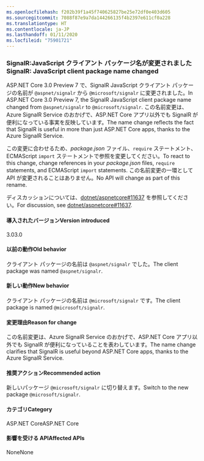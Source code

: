 ```yaml
---
ms.openlocfilehash: f202b39f1a45f740625827be25e72df0e403d605
ms.sourcegitcommit: 7088f87e9a7da144266135f4b2397e611cf0a228
ms.translationtype: HT
ms.contentlocale: ja-JP
ms.lasthandoff: 01/11/2020
ms.locfileid: "75901721"
---
```

### <a name="signalr-javascript-client-package-name-changed"></a><span data-ttu-id="13b1c-101">SignalR:JavaScript クライアント パッケージ名が変更されました</span><span class="sxs-lookup"><span data-stu-id="13b1c-101">SignalR: JavaScript client package name changed</span></span>

<span data-ttu-id="13b1c-102">ASP.NET Core 3.0 Preview 7 で、SignalR JavaScript クライアント パッケージの名前が `@aspnet/signalr` から `@microsoft/signalr` に変更されました。</span><span class="sxs-lookup"><span data-stu-id="13b1c-102">In ASP.NET Core 3.0 Preview 7, the SignalR JavaScript client package name changed from `@aspnet/signalr` to `@microsoft/signalr`.</span></span> <span data-ttu-id="13b1c-103">この名前変更は、Azure SignalR Service のおかげで、ASP.NET Core アプリ以外でも SignalR が便利になっている事実を反映しています。</span><span class="sxs-lookup"><span data-stu-id="13b1c-103">The name change reflects the fact that SignalR is useful in more than just ASP.NET Core apps, thanks to the Azure SignalR Service.</span></span>

<span data-ttu-id="13b1c-104">この変更に合わせるため、*package.json* ファイル、`require` ステートメント、ECMAScript `import` ステートメントで参照を変更してください。</span><span class="sxs-lookup"><span data-stu-id="13b1c-104">To react to this change, change references in your *package.json* files, `require` statements, and ECMAScript `import` statements.</span></span> <span data-ttu-id="13b1c-105">この名前変更の一環として API が変更されることはありません。</span><span class="sxs-lookup"><span data-stu-id="13b1c-105">No API will change as part of this rename.</span></span>

<span data-ttu-id="13b1c-106">ディスカッションについては、[dotnet/aspnetcore#11637](https://github.com/dotnet/aspnetcore/issues/11637) を参照してください。</span><span class="sxs-lookup"><span data-stu-id="13b1c-106">For discussion, see [dotnet/aspnetcore#11637](https://github.com/dotnet/aspnetcore/issues/11637).</span></span>

#### <a name="version-introduced"></a><span data-ttu-id="13b1c-107">導入されたバージョン</span><span class="sxs-lookup"><span data-stu-id="13b1c-107">Version introduced</span></span>

<span data-ttu-id="13b1c-108">3.0</span><span class="sxs-lookup"><span data-stu-id="13b1c-108">3.0</span></span>

#### <a name="old-behavior"></a><span data-ttu-id="13b1c-109">以前の動作</span><span class="sxs-lookup"><span data-stu-id="13b1c-109">Old behavior</span></span>

<span data-ttu-id="13b1c-110">クライアント パッケージの名前は `@aspnet/signalr` でした。</span><span class="sxs-lookup"><span data-stu-id="13b1c-110">The client package was named `@aspnet/signalr`.</span></span>

#### <a name="new-behavior"></a><span data-ttu-id="13b1c-111">新しい動作</span><span class="sxs-lookup"><span data-stu-id="13b1c-111">New behavior</span></span>

<span data-ttu-id="13b1c-112">クライアント パッケージの名前は `@microsoft/signalr` です。</span><span class="sxs-lookup"><span data-stu-id="13b1c-112">The client package is named `@microsoft/signalr`.</span></span>

#### <a name="reason-for-change"></a><span data-ttu-id="13b1c-113">変更理由</span><span class="sxs-lookup"><span data-stu-id="13b1c-113">Reason for change</span></span>

<span data-ttu-id="13b1c-114">この名前変更は、Azure SignalR Service のおかげで、ASP.NET Core アプリ以外でも SignalR が便利になっていることを表わしています。</span><span class="sxs-lookup"><span data-stu-id="13b1c-114">The name change clarifies that SignalR is useful beyond ASP.NET Core apps, thanks to the Azure SignalR Service.</span></span>

#### <a name="recommended-action"></a><span data-ttu-id="13b1c-115">推奨アクション</span><span class="sxs-lookup"><span data-stu-id="13b1c-115">Recommended action</span></span>

<span data-ttu-id="13b1c-116">新しいパッケージ `@microsoft/signalr` に切り替えます。</span><span class="sxs-lookup"><span data-stu-id="13b1c-116">Switch to the new package `@microsoft/signalr`.</span></span>

#### <a name="category"></a><span data-ttu-id="13b1c-117">カテゴリ</span><span class="sxs-lookup"><span data-stu-id="13b1c-117">Category</span></span>

<span data-ttu-id="13b1c-118">ASP.NET Core</span><span class="sxs-lookup"><span data-stu-id="13b1c-118">ASP.NET Core</span></span>

#### <a name="affected-apis"></a><span data-ttu-id="13b1c-119">影響を受ける API</span><span class="sxs-lookup"><span data-stu-id="13b1c-119">Affected APIs</span></span>

<span data-ttu-id="13b1c-120">None</span><span class="sxs-lookup"><span data-stu-id="13b1c-120">None</span></span>

<!-- 

#### Affected APIs

Not detectable via API analysis

-->
